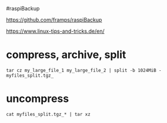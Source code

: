 #raspiBackup

https://github.com/framps/raspiBackup

https://www.linux-tips-and-tricks.de/en/


# compress, archive, split
```tar cz my_large_file_1 my_large_file_2 | split -b 1024MiB - myfiles_split.tgz_```

# uncompress
```cat myfiles_split.tgz_* | tar xz```
